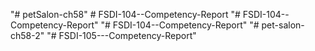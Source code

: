 "# petSalon-ch58" 
#   F S D I - 1 0 4 - - C o m p e t e n c y - R e p o r t  
 "# FSDI-104--Competency-Report" 
"# FSDI-104--Competency-Report" 
"# pet-salon-ch58-2" 
"# FSDI-105---Competency-Report" 
